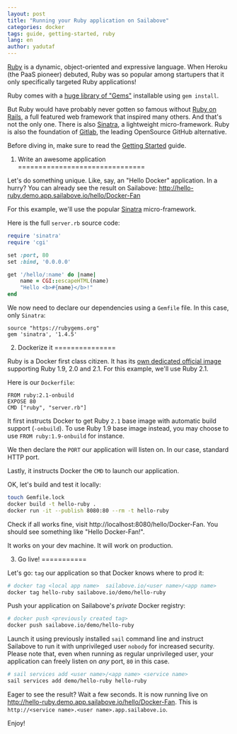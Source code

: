 ```yaml
---
layout: post
title: "Running your Ruby application on Sailabove"
categories: docker
tags: guide, getting-started, ruby
lang: en
author: yadutaf
---
```


[Ruby](https://www.ruby-lang.org/en/) is a dynamic, object-oriented and expressive language. When Heroku (the PaaS pioneer) debuted, Ruby was so popular among startupers that it only specifically targeted Ruby applications!

Ruby comes with a [huge library of "Gems"](https://rubygems.org/) installable using ``gem install``.

But Ruby would have probably never gotten so famous without [Ruby on Rails](http://rubyonrails.org/), a full featured web framework that inspired many others. And that's not the only one. There is also [Sinatra](http://www.sinatrarb.com/), a lightweight micro-framework. Ruby is also the foundation of [Gitlab](https://about.gitlab.com/), the leading OpenSource GitHub alternative.

Before diving in, make sure to read the [Getting Started](getting-started-with-sailabove-docker.html) guide.

1. Write an awesome application
===============================

Let's do something unique. Like, say, an "Hello Docker" application. In a hurry? You can already see the result on Sailabove: http://hello-ruby.demo.app.sailabove.io/hello/Docker-Fan

For this example, we'll use the popular [Sinatra](http://www.sinatrarb.com/) micro-framework.

Here is the full ``server.rb`` source code:

```ruby
require 'sinatra'
require 'cgi'

set :port, 80
set :bind, '0.0.0.0'

get '/hello/:name' do |name|
    name = CGI::escapeHTML(name)
    "Hello <b>#{name}</b>!"
end
```

We now need to declare our dependencies using a ``Gemfile`` file. In this case, only ``Sinatra``:

```
source "https://rubygems.org"
gem 'sinatra', '1.4.5'
```

2. Dockerize it
===============

Ruby is a Docker first class citizen. It has its [own dedicated official image](https://registry.hub.docker.com/u/library/ruby/) supporting Ruby 1.9, 2.0 and 2.1. For this example, we'll use Ruby 2.1.

Here is our ``Dockerfile``:

```
FROM ruby:2.1-onbuild
EXPOSE 80
CMD ["ruby", "server.rb"]
```

It first instructs Docker to get Ruby ``2.1`` base image with automatic build support (``-onbuild``). To use Ruby 1.9 base image instead, you may choose to use ``FROM ruby:1.9-onbuild`` for instance.

We then declare the ``PORT`` our application will listen on. In our case, standard HTTP port.

Lastly, it instructs Docker the ``CMD`` to launch our application.

OK, let's build and test it locally:

```bash
touch Gemfile.lock
docker build -t hello-ruby .
docker run -it --publish 8080:80 --rm -t hello-ruby
```

Check if all works fine, visit http://localhost:8080/hello/Docker-Fan. You should see something like "Hello Docker-Fan!".

It works on your dev machine. It will work on production.

3. Go live!
===========

Let's go: ``tag`` our application so that Docker knows where to prod it:

```bash
# docker tag <local app name>  sailabove.io/<user name>/<app name>
docker tag hello-ruby sailabove.io/demo/hello-ruby
```

Push your application on Sailabove's *private* Docker registry:

```bash
# docker push <previously created tag>
docker push sailabove.io/demo/hello-ruby
```

Launch it using previously installed ``sail`` command line and instruct Sailabove to run it with unprivileged user ``nobody`` for increased security. Please note that, even when running as regular unprivileged user, your application can freely listen on *any* port, ``80`` in this case.

```bash
# sail services add <user name>/<app name> <service name>
sail services add demo/hello-ruby hello-ruby
```

Eager to see the result? Wait a few seconds. It is now running live on http://hello-ruby.demo.app.sailabove.io/hello/Docker-Fan. This is ``http://<service name>.<user name>.app.sailabove.io``.

Enjoy!
